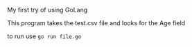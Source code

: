My first try of using GoLang 

This program takes the test.csv file and looks for the Age field

to run use `go run file.go`

